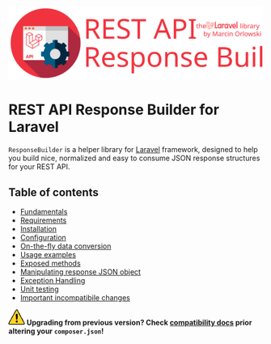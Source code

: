 ![REST API Response Builder for Laravel](../artwork/laravel-api-response-builder-logo.svg)

# REST API Response Builder for Laravel #

 `ResponseBuilder` is a helper library for [Laravel](https://laravel.com/) framework,
 designed to help you build nice, normalized and easy to consume JSON response structures
 for your REST API.

## Table of contents ##

 * [Fundamentals](docs.md)
 * [Requirements](requirements.md)
 * [Installation](installation.md)
 * [Configuration](config.md)
 * [On-the-fly data conversion](conversion.md)
 * [Usage examples](examples.md)
 * [Exposed methods](methods.md)
 * [Manipulating response JSON object](response.md)
 * [Exception Handling](exceptions.md)
 * [Unit testing](testing.md)
 * [Important incompatibile changes](compatibility.md)

 ![WARNING](img/warning.png) **Upgrading from previous version? Check [compatibility docs](compatibility.md) prior
 altering your `composer.json`!**

